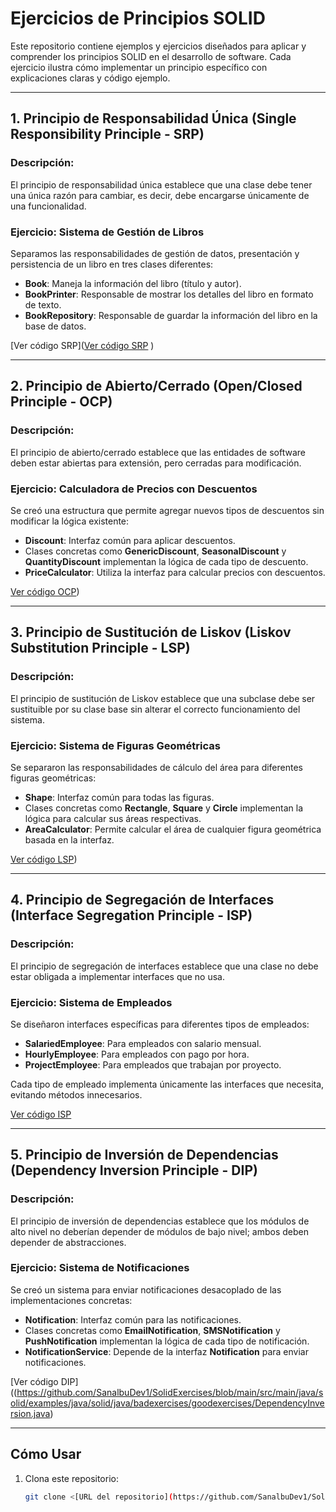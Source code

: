 # Ejercicios de Principios SOLID

Este repositorio contiene ejemplos y ejercicios diseñados para aplicar y comprender los principios SOLID en el desarrollo de software. Cada ejercicio ilustra cómo implementar un principio específico con explicaciones claras y código ejemplo.

---

## 1. Principio de Responsabilidad Única (Single Responsibility Principle - SRP)

### Descripción:
El principio de responsabilidad única establece que una clase debe tener una única razón para cambiar, es decir, debe encargarse únicamente de una funcionalidad.

### Ejercicio: Sistema de Gestión de Libros
Separamos las responsabilidades de gestión de datos, presentación y persistencia de un libro en tres clases diferentes:

- **Book**: Maneja la información del libro (título y autor).
- **BookPrinter**: Responsable de mostrar los detalles del libro en formato de texto.
- **BookRepository**: Responsable de guardar la información del libro en la base de datos.

[Ver código SRP]([Ver código SRP](https://github.com/SanalbuDev1/SolidExercises/blob/main/src/main/java/solid/examples/java/solid/java/badexercises/goodexercises/SingleResponsability.java)
)

---

## 2. Principio de Abierto/Cerrado (Open/Closed Principle - OCP)

### Descripción:
El principio de abierto/cerrado establece que las entidades de software deben estar abiertas para extensión, pero cerradas para modificación.

### Ejercicio: Calculadora de Precios con Descuentos
Se creó una estructura que permite agregar nuevos tipos de descuentos sin modificar la lógica existente:

- **Discount**: Interfaz común para aplicar descuentos.
- Clases concretas como **GenericDiscount**, **SeasonalDiscount** y **QuantityDiscount** implementan la lógica de cada tipo de descuento.
- **PriceCalculator**: Utiliza la interfaz para calcular precios con descuentos.

[Ver código OCP](https://github.com/SanalbuDev1/SolidExercises/blob/main/src/main/java/solid/examples/java/solid/java/badexercises/goodexercises/OpenClosed.java))

---

## 3. Principio de Sustitución de Liskov (Liskov Substitution Principle - LSP)

### Descripción:
El principio de sustitución de Liskov establece que una subclase debe ser sustituible por su clase base sin alterar el correcto funcionamiento del sistema.

### Ejercicio: Sistema de Figuras Geométricas
Se separaron las responsabilidades de cálculo del área para diferentes figuras geométricas:

- **Shape**: Interfaz común para todas las figuras.
- Clases concretas como **Rectangle**, **Square** y **Circle** implementan la lógica para calcular sus áreas respectivas.
- **AreaCalculator**: Permite calcular el área de cualquier figura geométrica basada en la interfaz.

[Ver código LSP](https://github.com/SanalbuDev1/SolidExercises/blob/main/src/main/java/solid/examples/java/solid/java/badexercises/goodexercises/SustitutionLiskov.java))

---

## 4. Principio de Segregación de Interfaces (Interface Segregation Principle - ISP)

### Descripción:
El principio de segregación de interfaces establece que una clase no debe estar obligada a implementar interfaces que no usa.

### Ejercicio: Sistema de Empleados
Se diseñaron interfaces específicas para diferentes tipos de empleados:

- **SalariedEmployee**: Para empleados con salario mensual.
- **HourlyEmployee**: Para empleados con pago por hora.
- **ProjectEmployee**: Para empleados que trabajan por proyecto.

Cada tipo de empleado implementa únicamente las interfaces que necesita, evitando métodos innecesarios.

[Ver código ISP](https://github.com/SanalbuDev1/SolidExercises/blob/main/src/main/java/solid/examples/java/solid/java/badexercises/goodexercises/InterfaceSegregation.java)

---

## 5. Principio de Inversión de Dependencias (Dependency Inversion Principle - DIP)

### Descripción:
El principio de inversión de dependencias establece que los módulos de alto nivel no deberían depender de módulos de bajo nivel; ambos deben depender de abstracciones.

### Ejercicio: Sistema de Notificaciones
Se creó un sistema para enviar notificaciones desacoplado de las implementaciones concretas:

- **Notification**: Interfaz común para las notificaciones.
- Clases concretas como **EmailNotification**, **SMSNotification** y **PushNotification** implementan la lógica de cada tipo de notificación.
- **NotificationService**: Depende de la interfaz **Notification** para enviar notificaciones.

[Ver código DIP]((https://github.com/SanalbuDev1/SolidExercises/blob/main/src/main/java/solid/examples/java/solid/java/badexercises/goodexercises/DependencyInversion.java)

---

## Cómo Usar

1. Clona este repositorio:
   ```bash
   git clone <[URL del repositorio](https://github.com/SanalbuDev1/SolidExercises)>
